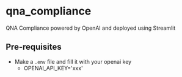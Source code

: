 # qna_compliance
QNA Compliance powered by OpenAI and deployed using Streamlit

## Pre-requisites
- Make a `.env` file and fill it with your openai key
    - OPENAI_API_KEY='xxx'
